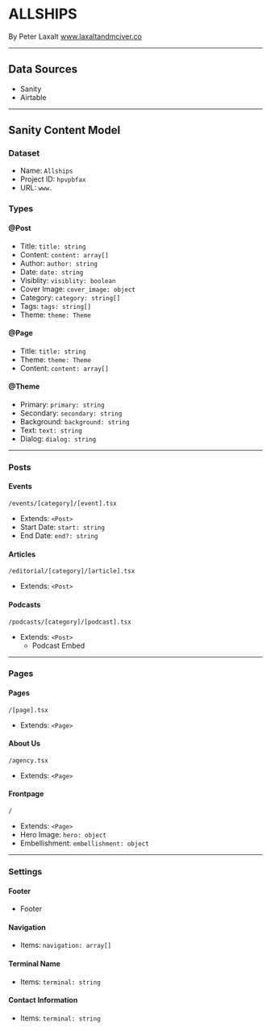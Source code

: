 # ALLSHIPS
By Peter Laxalt
www.laxaltandmciver.co

***

## Data Sources
- Sanity
- Airtable

***

## Sanity Content Model

### Dataset
- Name: `Allships`
- Project ID: `hpvpbfax`
- URL: `www.` 

### Types
#### @Post
- Title: `title: string`
- Content: `content: array[]`
- Author: `author: string`
- Date: `date: string`
- Visiblity: `visiblity: boolean`
- Cover Image: `cover_image: object`
- Category: `category: string[]`
- Tags: `tags: string[]`
- Theme: `theme: Theme`

#### @Page
- Title: `title: string`
- Theme: `theme: Theme`
- Content: `content: array[]`

#### @Theme
- Primary: `primary: string`
- Secondary: `secondary: string`
- Background: `background: string`
- Text: `text: string`
- Dialog: `dialog: string`

***

### Posts
#### Events
`/events/[category]/[event].tsx`
- Extends: `<Post>`
- Start Date: `start: string`
- End Date: `end?: string`

#### Articles
`/editorial/[category]/[article].tsx`
- Extends: `<Post>`

#### Podcasts
`/podcasts/[category]/[podcast].tsx`
- Extends: `<Post>`
  - Podcast Embed

***

### Pages
#### Pages
`/[page].tsx`
- Extends: `<Page>`

#### About Us
`/agency.tsx`
- Extends: `<Page>`

#### Frontpage
`/`
- Extends: `<Page>`
- Hero Image: `hero: object`
- Embellishment: `embellishment: object`

***

### Settings
#### Footer
- Footer

#### Navigation
- Items: `navigation: array[]`

#### Terminal Name
- Items: `terminal: string`

#### Contact Information
- Items: `terminal: string`


